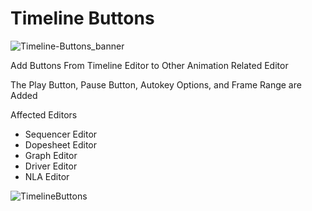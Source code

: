 # Timeline Buttons

![Timeline-Buttons_banner](https://github.com/user-attachments/assets/55a135e2-2c2a-4ba8-b519-a9a6479ac068)


Add Buttons From Timeline Editor to Other Animation Related Editor

The Play Button, Pause Button, Autokey Options, and Frame Range are Added

Affected Editors
- Sequencer Editor
- Dopesheet Editor
- Graph Editor
- Driver Editor
- NLA Editor

![TimelineButtons](https://github.com/user-attachments/assets/1f821aff-6eda-4b68-a199-ae340daef803)
